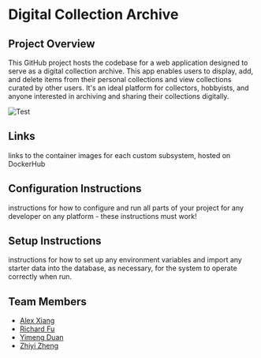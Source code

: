 # Digital Collection Archive

## Project Overview
This GitHub project hosts the codebase for a web application designed to serve as a digital collection archive. This app enables users to display, add, and delete items from their personal collections and view collections curated by other users. It's an ideal platform for collectors, hobbyists, and anyone interested in archiving and sharing their collections digitally.

![Test](https://github.com/software-students-fall2023/5-final-project-ary/actions/workflows/blank.yml/badge.svg)

## Links
links to the container images for each custom subsystem, hosted on DockerHub

## Configuration Instructions
instructions for how to configure and run all parts of your project for any developer on any platform - these instructions must work!

## Setup Instructions
instructions for how to set up any environment variables and import any starter data into the database, as necessary, for the system to operate correctly when run.

## Team Members
- [Alex Xiang](https://github.com/AlexXiang604)
- [Richard Fu](https://github.com/RichardFuuu)
- [Yimeng Duan](https://github.com/YimengDuan2002)
- [Zhiyi Zheng](https://github.com/Val001z)
